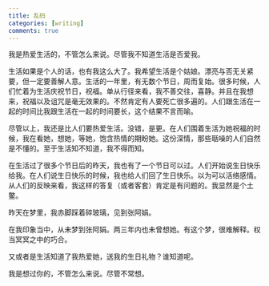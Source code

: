 ```yaml
---
title: 乱码
categories: [writing]
comments: true
---
```

我是热爱生活的，不管怎么来说。尽管我不知道生活是否爱我。

生活如果是个人的话，也有我这么大了。我希望生活是个姑娘。漂亮与否无关紧要，但一定要善解人意。生活的一年里，有无数个节日，周而复始。很多时候，人们忙着为生活庆祝节日，祝福。单从行径来看，我不善交往，喜静。并且在我想来，祝福以及诅咒是毫无效果的。不然肯定有人要死亡很多遍的。人们跟生活在一起的时间比我跟生活在一起的时间要长，这个结果不言而喻。

尽管以上，我还是比人们要热爱生活。没错，是更。在人们围着生活为她祝福的时候，我在看她，想她，等她，饱含热情的期盼她。这份深情，那些聒噪的人们自然是不懂的。至于生活知不知道，我不得而知。

在生活过了很多个节日后的昨天，我也有了一个节日可以过。人们开始说生日快乐给我。在人们说生日快乐的时候，我也给人们回了生日快乐。以为可以活络感情。从人们的反映来看，我这样的答复（或者客套）肯定是有问题的。我显然是个土鳖。



昨天在梦里，我赤脚踩着碎玻璃，见到张阿娟。

在我印象当中，从未梦到张阿娟。两三年内也未曾想她。有这个梦，很难解释。权当冥冥之中的巧合。

又或者是生活知道了我热爱她，送我的生日礼物？谁知道呢。



我是想过你的，不管怎么来说。尽管不常想。


 
